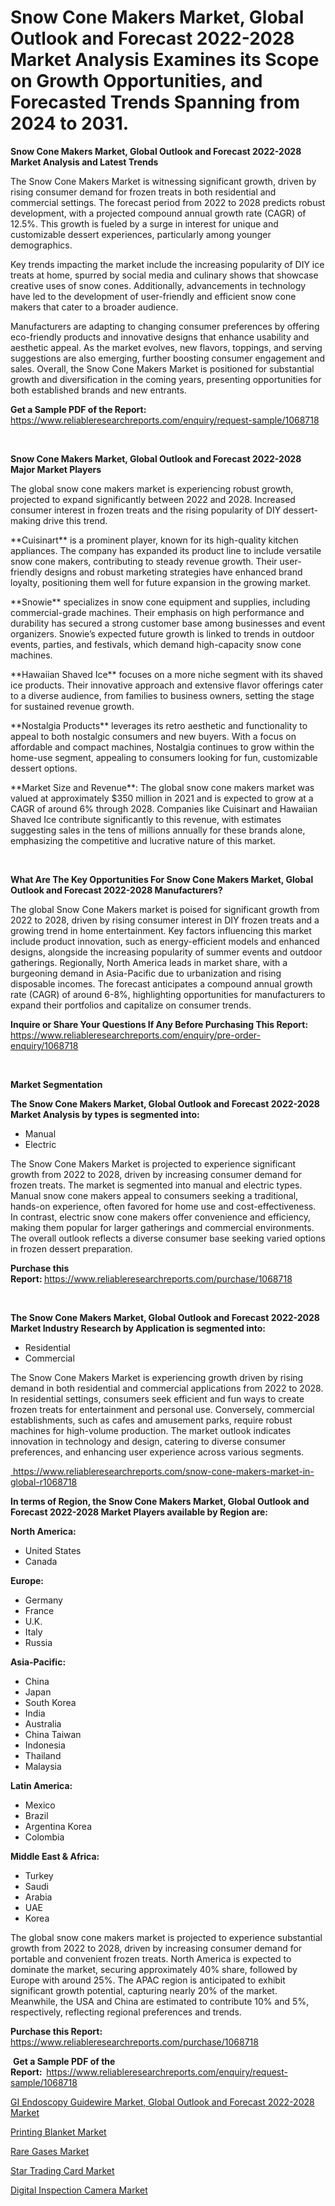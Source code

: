 <p><h1>Snow Cone Makers Market, Global Outlook and Forecast 2022-2028 Market Analysis Examines its Scope on Growth Opportunities, and Forecasted Trends Spanning from 2024 to 2031.</h1></p><p><strong>Snow Cone Makers Market, Global Outlook and Forecast 2022-2028 Market Analysis and Latest Trends</strong></p>
<p><p>The Snow Cone Makers Market is witnessing significant growth, driven by rising consumer demand for frozen treats in both residential and commercial settings. The forecast period from 2022 to 2028 predicts robust development, with a projected compound annual growth rate (CAGR) of 12.5%. This growth is fueled by a surge in interest for unique and customizable dessert experiences, particularly among younger demographics.</p><p>Key trends impacting the market include the increasing popularity of DIY ice treats at home, spurred by social media and culinary shows that showcase creative uses of snow cones. Additionally, advancements in technology have led to the development of user-friendly and efficient snow cone makers that cater to a broader audience. </p><p>Manufacturers are adapting to changing consumer preferences by offering eco-friendly products and innovative designs that enhance usability and aesthetic appeal. As the market evolves, new flavors, toppings, and serving suggestions are also emerging, further boosting consumer engagement and sales. Overall, the Snow Cone Makers Market is positioned for substantial growth and diversification in the coming years, presenting opportunities for both established brands and new entrants.</p></p>
<p><strong>Get a Sample PDF of the Report:&nbsp;</strong> <a href="https://www.reliableresearchreports.com/enquiry/request-sample/1068718">https://www.reliableresearchreports.com/enquiry/request-sample/1068718</a></p>
<p>&nbsp;</p>
<p><strong>Snow Cone Makers Market, Global Outlook and Forecast 2022-2028 Major Market Players</strong></p>
<p><p>The global snow cone makers market is experiencing robust growth, projected to expand significantly between 2022 and 2028. Increased consumer interest in frozen treats and the rising popularity of DIY dessert-making drive this trend.</p><p>**Cuisinart** is a prominent player, known for its high-quality kitchen appliances. The company has expanded its product line to include versatile snow cone makers, contributing to steady revenue growth. Their user-friendly designs and robust marketing strategies have enhanced brand loyalty, positioning them well for future expansion in the growing market.</p><p>**Snowie** specializes in snow cone equipment and supplies, including commercial-grade machines. Their emphasis on high performance and durability has secured a strong customer base among businesses and event organizers. Snowie’s expected future growth is linked to trends in outdoor events, parties, and festivals, which demand high-capacity snow cone machines. </p><p>**Hawaiian Shaved Ice** focuses on a more niche segment with its shaved ice products. Their innovative approach and extensive flavor offerings cater to a diverse audience, from families to business owners, setting the stage for sustained revenue growth.</p><p>**Nostalgia Products** leverages its retro aesthetic and functionality to appeal to both nostalgic consumers and new buyers. With a focus on affordable and compact machines, Nostalgia continues to grow within the home-use segment, appealing to consumers looking for fun, customizable dessert options.</p><p>**Market Size and Revenue**: The global snow cone makers market was valued at approximately $350 million in 2021 and is expected to grow at a CAGR of around 6% through 2028. Companies like Cuisinart and Hawaiian Shaved Ice contribute significantly to this revenue, with estimates suggesting sales in the tens of millions annually for these brands alone, emphasizing the competitive and lucrative nature of this market.</p></p>
<p>&nbsp;</p>
<p><strong>What Are The Key Opportunities For Snow Cone Makers Market, Global Outlook and Forecast 2022-2028 Manufacturers?</strong></p>
<p><p>The global Snow Cone Makers market is poised for significant growth from 2022 to 2028, driven by rising consumer interest in DIY frozen treats and a growing trend in home entertainment. Key factors influencing this market include product innovation, such as energy-efficient models and enhanced designs, alongside the increasing popularity of summer events and outdoor gatherings. Regionally, North America leads in market share, with a burgeoning demand in Asia-Pacific due to urbanization and rising disposable incomes. The forecast anticipates a compound annual growth rate (CAGR) of around 6-8%, highlighting opportunities for manufacturers to expand their portfolios and capitalize on consumer trends.</p></p>
<p><strong>Inquire or Share Your Questions If Any Before Purchasing This Report:</strong> <a href="https://www.reliableresearchreports.com/enquiry/pre-order-enquiry/1068718">https://www.reliableresearchreports.com/enquiry/pre-order-enquiry/1068718</a></p>
<p>&nbsp;</p>
<p><strong>Market Segmentation</strong></p>
<p><strong>The Snow Cone Makers Market, Global Outlook and Forecast 2022-2028 Market Analysis by types is segmented into:</strong></p>
<p><ul><li>Manual</li><li>Electric</li></ul></p>
<p><p>The Snow Cone Makers Market is projected to experience significant growth from 2022 to 2028, driven by increasing consumer demand for frozen treats. The market is segmented into manual and electric types. Manual snow cone makers appeal to consumers seeking a traditional, hands-on experience, often favored for home use and cost-effectiveness. In contrast, electric snow cone makers offer convenience and efficiency, making them popular for larger gatherings and commercial environments. The overall outlook reflects a diverse consumer base seeking varied options in frozen dessert preparation.</p></p>
<p><strong>Purchase this Report:&nbsp;</strong><a href="https://www.reliableresearchreports.com/purchase/1068718">https://www.reliableresearchreports.com/purchase/1068718</a></p>
<p>&nbsp;</p>
<p><strong>The Snow Cone Makers Market, Global Outlook and Forecast 2022-2028 Market Industry Research by Application is segmented into:</strong></p>
<p><ul><li>Residential</li><li>Commercial</li></ul></p>
<p><p>The Snow Cone Makers Market is experiencing growth driven by rising demand in both residential and commercial applications from 2022 to 2028. In residential settings, consumers seek efficient and fun ways to create frozen treats for entertainment and personal use. Conversely, commercial establishments, such as cafes and amusement parks, require robust machines for high-volume production. The market outlook indicates innovation in technology and design, catering to diverse consumer preferences, and enhancing user experience across various segments.</p></p>
<p><a href="https://www.reliableresearchreports.com/snow-cone-makers-market-in-global-r1068718">&nbsp;https://www.reliableresearchreports.com/snow-cone-makers-market-in-global-r1068718</a></p>
<p><strong>In terms of Region, the Snow Cone Makers Market, Global Outlook and Forecast 2022-2028 Market Players available by Region are:</strong></p>
<p>
    <p> <strong> North America: </strong>
        <ul>
            <li>United States</li>
            <li>Canada</li>
        </ul>
        </p> 
    <p> <strong> Europe: </strong>
        <ul>
            <li>Germany</li>
            <li>France</li>
            <li>U.K.</li>
            <li>Italy</li>
            <li>Russia</li>
        </ul>
        </p> 
    <p> <strong> Asia-Pacific: </strong>
        <ul>
            <li>China</li>
            <li>Japan</li>
            <li>South Korea</li>
            <li>India</li>
            <li>Australia</li>
            <li>China Taiwan</li>
            <li>Indonesia</li>
            <li>Thailand</li>
            <li>Malaysia</li>
        </ul>
        </p> 
    <p> <strong> Latin America: </strong>
        <ul>
            <li>Mexico</li>
            <li>Brazil</li>
            <li>Argentina Korea</li>
            <li>Colombia</li>
        </ul>
        </p> 
    <p> <strong> Middle East & Africa: </strong>
        <ul>
            <li>Turkey</li>
            <li>Saudi</li>
            <li>Arabia</li>
            <li>UAE</li>
            <li>Korea</li>
        </ul>
    </p>
    </p>
<p><p>The global snow cone makers market is projected to experience substantial growth from 2022 to 2028, driven by increasing consumer demand for portable and convenient frozen treats. North America is expected to dominate the market, securing approximately 40% share, followed by Europe with around 25%. The APAC region is anticipated to exhibit significant growth potential, capturing nearly 20% of the market. Meanwhile, the USA and China are estimated to contribute 10% and 5%, respectively, reflecting regional preferences and trends.</p></p>
<p><strong>Purchase this Report: </strong><a href="https://www.reliableresearchreports.com/purchase/1068718">https://www.reliableresearchreports.com/purchase/1068718</a></p>
<p>&nbsp;<strong>Get a Sample PDF of the Report:&nbsp;&nbsp;</strong><a href="https://www.reliableresearchreports.com/enquiry/request-sample/1068718">https://www.reliableresearchreports.com/enquiry/request-sample/1068718</a></p>
<p><strong></strong></p>
<p><p><a href="https://github.com/hgf64gh/Market-Research-Report-List-1/blob/main/gi-endoscopy-guidewire-market-global-outlook-and-forecast-2022-2028-market.md">GI Endoscopy Guidewire Market, Global Outlook and Forecast 2022-2028 Market</a></p><p><a href="https://issuu.com/reportprime-2/docs/printing-blanket-market-size-2030.p_42310be4a8be2c">Printing Blanket Market</a></p><p><a href="https://issuu.com/reportprime-2/docs/rare-gases-market-size-2030.pptx_6b2830b6cea3ad">Rare Gases Market</a></p><p><a href="https://medium.com/@tammyjones1939/the-global-star-trading-card-market-is-expected-to-witness-a-compound-annual-growth-rate-cagr-913d3b688195">Star Trading Card Market</a></p><p><a href="https://www.linkedin.com/pulse/how-digital-inspection-camera-market-changing-from-2024-2031-du26f?trackingId=4g8iVvPaSvGEDJauaWOjDQ%3D%3D">Digital Inspection Camera Market</a></p></p>